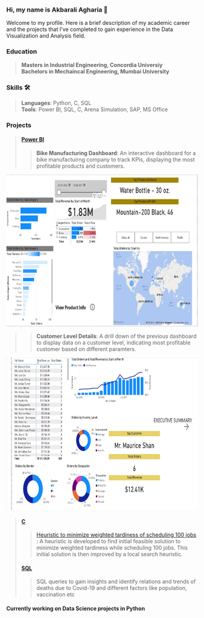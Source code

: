 ### Hi, my name is Akbarali Agharia 👋   
Welcome to my profile. Here is a brief description of my academic career and the projects that I've completed to gain experience in the Data Visualization and Analysis field. 
### Education  

>**Masters in Industrial Engineering, Concordia Universiy**  
>**Bachelors in Mechaincal Engineering, Mumbai University**

### Skills 🛠️
> **Languages**: Python, C, SQL  
> **Tools**: Power BI, SQL, C, Arena Simulation, SAP, MS Office

### Projects 

>#### [Power BI](https://github.com/akbarali2/PowerBI)
>>**Bike Manufacturing Dashboard**: An interactive dashboard for a bike manufactuirng company to track KPIs, displaying the most profitable products and customers.  

<img src = "https://github.com/akbarali2/PowerBI/blob/main/dashboard.jpg" width="1500" height="400">



>>**Customer Level Details**: A drill down of the previous dashboard to display data on a customer level, indicating most profitable customer based on different paramters.

<img src="https://github.com/akbarali2/PowerBI/blob/main/customer_level_info.jpg" width="1500" height = "400">



>#### [C](https://github.com/akbarali2/Scheduling-Heuristic-in-C)
>>[Heuristic to minimize weighted tardiness of scheduling 100 jobs](https://github.com/akbarali2/Scheduling-Heuristic-in-C/blob/master/Project4%20tp/Source.c) : A heuristic is developed to find initial feasible solution to minimize weighted tardiness while scheduling 100 jobs. This initial solution is then improved by a local search heuristic.
>#### [SQL](https://github.com/akbarali2/sql)
>>SQL queries to gain insights and identify relations and trends of deaths due to Covid-19 and different factors like population, vaccination etc
#### Currently working on Data Science projects in Python 









<!--
**akbarali2/akbarali2** is a ✨ _special_ ✨ repository because its `README.md` (this file) appears on your GitHub profile.

Here are some ideas to get you started:

- 🔭 I’m currently working on ...
- 🌱 I’m currently learning ...
- 👯 I’m looking to collaborate on ...
- 🤔 I’m looking for help with ...
- 💬 Ask me about ...
- 📫 How to reach me: ...
- 😄 Pronouns: ...
- ⚡ Fun fact: ...
-->

